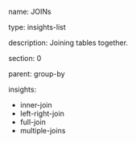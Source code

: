 name: JOINs

type: insights-list

description: Joining tables together.

section: 0

parent: group-by

insights:
  - inner-join
  - left-right-join
  - full-join
  - multiple-joins
